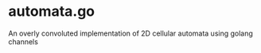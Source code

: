 automata.go
===========

An overly convoluted implementation of 2D cellular automata using golang channels
